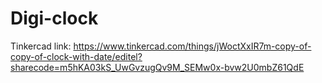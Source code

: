# Digi-clock
Tinkercad link: https://www.tinkercad.com/things/jWoctXxIR7m-copy-of-copy-of-clock-with-date/editel?sharecode=m5hKA03kS_UwGvzugQv9M_SEMw0x-bvw2U0mbZ61QdE
